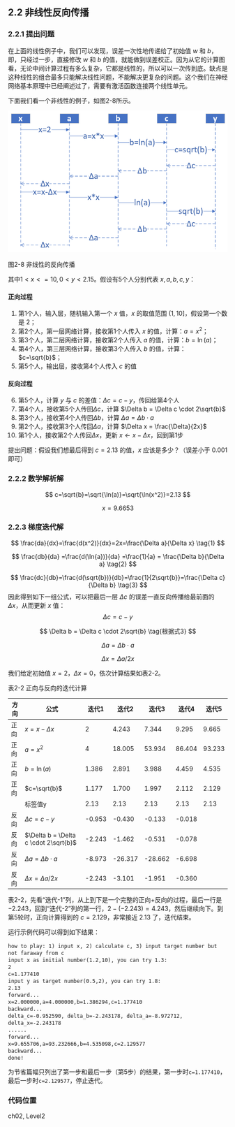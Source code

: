 <!--Copyright © Microsoft Corporation. All rights reserved.
  适用于[License](https://github.com/Microsoft/ai-edu/blob/master/LICENSE.md)版权许可-->

## 2.2 非线性反向传播

### 2.2.1 提出问题

在上面的线性例子中，我们可以发现，误差一次性地传递给了初始值 $w$ 和 $b$，即，只经过一步，直接修改 $w$ 和 $b$ 的值，就能做到误差校正。因为从它的计算图看，无论中间计算过程有多么复杂，它都是线性的，所以可以一次传到底。缺点是这种线性的组合最多只能解决线性问题，不能解决更复杂的问题。这个我们在神经网络基本原理中已经阐述过了，需要有激活函数连接两个线性单元。

下面我们看一个非线性的例子，如图2-8所示。

<img src="./img/2/game.png" ch="500" />

图2-8 非线性的反向传播

其中$1<x<=10,0<y<2.15$。假设有5个人分别代表 $x,a,b,c,y$：

#### 正向过程

1. 第1个人，输入层，随机输入第一个 $x$ 值，$x$ 的取值范围 $(1,10]$，假设第一个数是 $2$；
2. 第2个人，第一层网络计算，接收第1个人传入 $x$ 的值，计算：$a=x^2$；
3. 第3个人，第二层网络计算，接收第2个人传入 $a$ 的值，计算：$b=\ln (a)$；
4. 第4个人，第三层网络计算，接收第3个人传入 $b$ 的值，计算：$c=\sqrt{b}$；
5. 第5个人，输出层，接收第4个人传入 $c$ 的值

#### 反向过程

6. 第5个人，计算 $y$ 与 $c$ 的差值：$\Delta c = c - y$，传回给第4个人
7. 第4个人，接收第5个人传回$\Delta c$，计算 $\Delta b = \Delta c \cdot 2\sqrt{b}$
8. 第3个人，接收第4个人传回$\Delta b$，计算 $\Delta a = \Delta b \cdot a$
9. 第2个人，接收第3个人传回$\Delta a$，计算 $\Delta x = \frac{\Delta}{2x}$
10. 第1个人，接收第2个人传回$\Delta x$，更新 $x \leftarrow x - \Delta x$，回到第1步

提出问题：假设我们想最后得到 $c=2.13$ 的值，$x$ 应该是多少？（误差小于 $0.001$ 即可）

### 2.2.2 数学解析解

$$
c=\sqrt{b}=\sqrt{\ln(a)}=\sqrt{\ln(x^2)}=2.13
$$

$$
x = 9.6653
$$

### 2.2.3 梯度迭代解

$$
\frac{da}{dx}=\frac{d(x^2)}{dx}=2x=\frac{\Delta a}{\Delta x} \tag{1}
$$

$$
\frac{db}{da} =\frac{d(\ln{a})}{da} =\frac{1}{a} = \frac{\Delta b}{\Delta a} \tag{2}
$$

$$
\frac{dc}{db}=\frac{d(\sqrt{b})}{db}=\frac{1}{2\sqrt{b}}=\frac{\Delta c}{\Delta b} \tag{3}
$$
因此得到如下一组公式，可以把最后一层 $\Delta c$ 的误差一直反向传播给最前面的 $\Delta x$，从而更新 $x$ 值：
$$
\Delta c = c - y \tag{4}
$$

$$
\Delta b = \Delta c \cdot 2\sqrt{b}  \tag{根据式3}
$$

$$
\Delta a = \Delta b \cdot a  \tag{根据式2}
$$

$$
\Delta x = \Delta a / 2x \tag{根据式1}
$$

我们给定初始值 $x=2$，$\Delta x=0$，依次计算结果如表2-2。

表2-2 正向与反向的迭代计算

|方向|公式|迭代1|迭代2|迭代3|迭代4|迭代5|
|---|---|---|---|---|---|---|
|正向|$x=x-\Delta x$|2|4.243|7.344|9.295|9.665|
|正向|$a=x^2$|4|18.005|53.934|86.404|93.233|
|正向|$b=\ln(a)$|1.386|2.891|3.988|4.459|4.535|
|正向|$c=\sqrt{b}$|1.177|1.700|1.997|2.112|2.129|
||标签值y|2.13|2.13|2.13|2.13|2.13|
|反向|$\Delta c = c - y$|-0.953|-0.430|-0.133|-0.018||
|反向|$\Delta b = \Delta c \cdot 2\sqrt{b}$|-2.243|-1.462|-0.531|-0.078||
|反向|$\Delta a = \Delta b \cdot a$|-8.973|-26.317|-28.662|-6.698||
|反向|$\Delta x = \Delta a / 2x$|-2.243|-3.101|-1.951|-0.360||

表2-2，先看“迭代-1”列，从上到下是一个完整的正向+反向的过程，最后一行是 $-2.243$，回到“迭代-2”列的第一行，$2-(-2.243)=4.243$，然后继续向下。到第5轮时，正向计算得到的 $c=2.129$，非常接近 $2.13$ 了，迭代结束。

运行示例代码可以得到如下结果：

```
how to play: 1) input x, 2) calculate c, 3) input target number but not faraway from c
input x as initial number(1.2,10), you can try 1.3:
2
c=1.177410
input y as target number(0.5,2), you can try 1.8:
2.13
forward...
x=2.000000,a=4.000000,b=1.386294,c=1.177410
backward...
delta_c=-0.952590, delta_b=-2.243178, delta_a=-8.972712, delta_x=-2.243178
......
forward...
x=9.655706,a=93.232666,b=4.535098,c=2.129577
backward...
done!
```

为节省篇幅只列出了第一步和最后一步（第5步）的结果，第一步时`c=1.177410`，最后一步时`c=2.129577`，停止迭代。

### 代码位置

ch02, Level2
